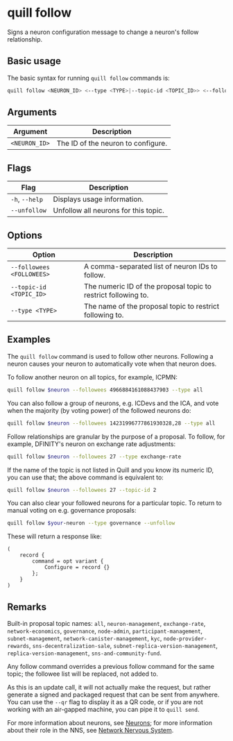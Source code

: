 # quill follow

Signs a neuron configuration message to change a neuron's follow relationship.

## Basic usage

The basic syntax for running `quill follow` commands is:

```bash
quill follow <NEURON_ID> <--type <TYPE>|--topic-id <TOPIC_ID>> <--followees <FOLLOWEES>|--unfollow>
```

## Arguments

| Argument      | Description                        |
|---------------|------------------------------------|
| `<NEURON_ID>` | The ID of the neuron to configure. |


## Flags

| Flag           | Description                          |
|----------------|--------------------------------------|
| `-h`, `--help` | Displays usage information.          |
| `--unfollow`   | Unfollow all neurons for this topic. |

## Options

| Option                    | Description                                                    |
|---------------------------|----------------------------------------------------------------|
| `--followees <FOLLOWEES>` | A comma-separated list of neuron IDs to follow.                |
| `--topic-id <TOPIC_ID>`   | The numeric ID of the proposal topic to restrict following to. |
| `--type <TYPE>`           | The name of the proposal topic to restrict following to.       |

## Examples

The `quill follow` command is used to follow other neurons. Following a neuron causes your neuron to automatically vote when that neuron does.

To follow another neuron on all topics, for example, ICPMN:

```sh
quill follow $neuron --followees 4966884161088437903 --type all
```

You can also follow a group of neurons, e.g. ICDevs and the ICA, and vote when the majority (by voting power) of the followed neurons do:

```sh
quill follow $neuron --followees 14231996777861930328,28 --type all
```

Follow relationships are granular by the purpose of a proposal. To follow, for example, DFINITY's neuron on exchange rate adjustments:

```sh
quill follow $neuron --followees 27 --type exchange-rate
```

If the name of the topic is not listed in Quill and you know its numeric ID, you can use that; the above command is equivalent to:

```sh
quill follow $neuron --followees 27 --topic-id 2
```

You can also clear your followed neurons for a particular topic. To return to manual voting on e.g. governance proposals:

```sh
quill follow $your-neuron --type governance --unfollow
```

These will return a response like:

```candid
(
    record {
        command = opt variant {
            Configure = record {}
        };
    }
)
```

## Remarks

Built-in proposal topic names: `all`, `neuron-management`, `exchange-rate`, `network-economics`, `governance`, `node-admin`, `participant-management`, `subnet-management`, `network-canister-management`, `kyc`, `node-provider-rewards`, `sns-decentralization-sale`, `subnet-replica-version-management`, `replica-version-management`, `sns-and-community-fund`.

Any follow command overrides a previous follow command for the same topic; the followee list will be replaced, not added to.

As this is an update call, it will not actually make the request, but rather generate a signed and packaged request that can be sent from anywhere. You can use the `--qr` flag to display it as a QR code, or if you are not working with an air-gapped machine, you can pipe it to `quill send`.

For more information about neurons, see [Neurons]; for more information about their role in the NNS, see [Network Nervous System][NNS].

[Neurons]: https://internetcomputer.org/docs/current/tokenomics/nns/nns-staking-voting-rewards#neurons
[NNS]: https://internetcomputer.org/docs/current/tokenomics/nns/nns-intro
